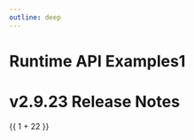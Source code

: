 ```yaml
---
outline: deep
---
```


# Runtime API Examples1

# v2.9.23 Release Notes <Badge text="2024-02-29"/>

{{ 1 + 22 }}

